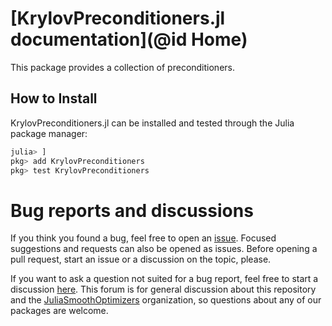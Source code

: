 # [KrylovPreconditioners.jl documentation](@id Home)

This package provides a collection of preconditioners.

## How to Install

KrylovPreconditioners.jl can be installed and tested through the Julia package manager:

```julia
julia> ]
pkg> add KrylovPreconditioners
pkg> test KrylovPreconditioners
```

# Bug reports and discussions

If you think you found a bug, feel free to open an [issue](https://github.com/JuliaSmoothOptimizers/KrylovPreconditioners.jl/issues).
Focused suggestions and requests can also be opened as issues. Before opening a pull request, start an issue or a discussion on the topic, please.

If you want to ask a question not suited for a bug report, feel free to start a discussion [here](https://github.com/JuliaSmoothOptimizers/Organization/discussions). This forum is for general discussion about this repository and the [JuliaSmoothOptimizers](https://github.com/JuliaSmoothOptimizers) organization, so questions about any of our packages are welcome.
